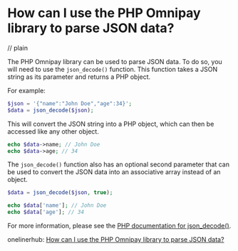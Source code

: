 # How can I use the PHP Omnipay library to parse JSON data?
// plain

The PHP Omnipay library can be used to parse JSON data. To do so, you will need to use the `json_decode()` function. This function takes a JSON string as its parameter and returns a PHP object.

For example:

```php
$json = '{"name":"John Doe","age":34}';
$data = json_decode($json);
```

This will convert the JSON string into a PHP object, which can then be accessed like any other object.

```php
echo $data->name; // John Doe
echo $data->age; // 34
```

The `json_decode()` function also has an optional second parameter that can be used to convert the JSON data into an associative array instead of an object.

```php
$data = json_decode($json, true);

echo $data['name']; // John Doe
echo $data['age']; // 34
```

For more information, please see the [PHP documentation for json_decode()](https://www.php.net/manual/en/function.json-decode.php).

onelinerhub: [How can I use the PHP Omnipay library to parse JSON data?](https://onelinerhub.com/php-omnipay/how-can-i-use-the-php-omnipay-library-to-parse-json-data)